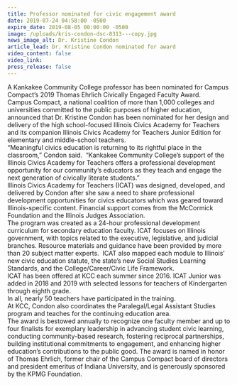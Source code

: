 ```yaml
---
title: Professor nominated for civic engagement award
date: 2019-07-24 04:58:00 -0500
expire_date: 2019-08-05 00:00:00 -0500
image: /uploads/kris-condon-dsc-8313---copy.jpg
news_image_alt: Dr. Kristine Condon
article_lead: Dr. Kristine Condon nominated for award
video_content: false
video_link:
press_release: false
---
```


A Kankakee Community College professor has been nominated for Campus Compact’s 2019 Thomas Ehrlich Civically Engaged Faculty Award.<br>Campus Compact, a national coalition of more than 1,000 colleges and universities committed to the public purposes of higher education, announced that Dr. Kristine Condon has been nominated for her design and delivery of the high school-focused Illinois Civics Academy for Teachers and its companion Illinois Civics Academy for Teachers Junior Edition for elementary and middle-school teachers.<br>“Meaningful civics education is returning to its rightful place in the classroom,” Condon said. &nbsp;“Kankakee Community College’s support of the Illinois Civics Academy for Teachers offers a professional development opportunity for our community’s educators as they teach and engage the next generation of civically literate students.”<br>Illinois Civics Academy for Teachers (ICAT) was designed, developed, and delivered by Condon after she saw a need to share professional development opportunities for civics educators which was geared toward Illinois-specific content. Financial support comes from the McCormick Foundation and the Illinois Judges Association. &nbsp;&nbsp;<br>The program was created as a 24-hour professional development curriculum for secondary education faculty. ICAT focuses on Illinois government, with topics related to the executive, legislative, and judicial branches. Resource materials and guidance have been provided by more than 20 subject matter experts. &nbsp;ICAT also mapped each module to Illinois’ new civic education statute, the state’s new Social Studies Learning Standards, and the College/Career/Civic Life Framework. &nbsp;&nbsp;<br>ICAT has been offered at KCC each summer since 2016. ICAT Junior was added in 2018 and 2019 with selected lessons for teachers of Kindergarten through eighth grade.<br>In all, nearly 50 teachers have participated in the training.<br>At KCC, Condon also coordinates the Paralegal/Legal Assistant Studies program and teaches for the continuing education area.<br>The award is bestowed annually to recognize one faculty member and up to four finalists for exemplary leadership in advancing student civic learning, conducting community-based research, fostering reciprocal partnerships, building institutional commitments to engagement, and enhancing higher education’s contributions to the public good. The award is named in honor of Thomas Ehrlich, former chair of the Campus Compact board of directors and president emeritus of Indiana University, and is generously sponsored by the KPMG Foundation.<br>&nbsp;